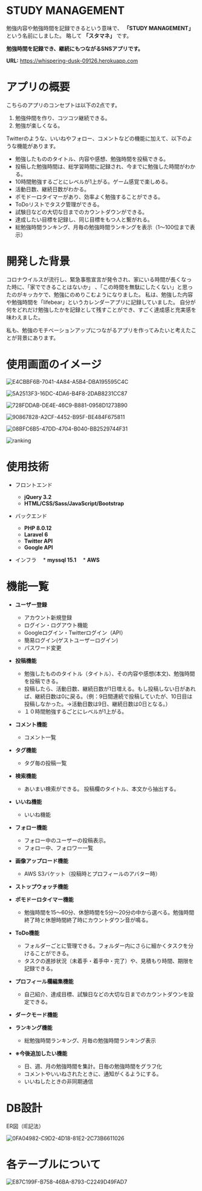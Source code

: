 # STUDY MANAGEMENT

勉強内容や勉強時間を記録できるという意味で、 **「STUDY MANAGEMENT」** という名前にしました。
略して **「スタマネ」** です。

**勉強時間を記録でき、継続にもつながるSNSアプリです。**

**URL:** https://whispering-dusk-09126.herokuapp.com

# アプリの概要

こちらのアプリのコンセプトは以下の2点です。

1. 勉強仲間を作り、コツコツ継続できる。
2. 勉強が楽しくなる。

Twitterのような、いいねやフォロー、コメントなどの機能に加えて、以下のような機能があります。

* 勉強したもののタイトル、内容や感想、勉強時間を投稿できる。
* 投稿した勉強時間は、総学習時間に記録され、今までに勉強した時間がわかる。
* 10時間勉強するごとにレベルが1上がる。ゲーム感覚で楽しめる。
* 活動日数、継続日数がわかる。
* ポモドーロタイマーがあり、効率よく勉強することができる。
* ToDoリストでタスク管理ができる。
* 試験日などの大切な日までのカウントダウンができる。
* 達成したい目標を記録し、同じ目標をもつ人と繋がれる。
* 総勉強時間ランキング、月毎の勉強時間ランキングを表示（1〜100位まで表示）

# 開発した背景

コロナウイルスが流行し、緊急事態宣言が発令され、家にいる時間が長くなった時に、「家でできることはないか」
、「この時間を無駄にしたくない」と思ったのがキッカケで、勉強にのめりこむようになりました。
私は、勉強した内容や勉強時間を「lifebear」というカレンダーアプリに記録していました。
自分が何をどれだけ勉強したかを記録として残すことができ、すごく達成感と充実感を味わえました。

私も、勉強のモチベーションアップにつながるアプリを作ってみたいと考えたことが背景にあります。

# 使用画面のイメージ
   
   ![E4CBBF6B-7041-4A84-A5B4-DBA195595C4C](https://user-images.githubusercontent.com/90256385/147176501-c92cff79-8ba7-4a90-b20a-38b95373a720.jpeg)

   ![5A2513F3-16DC-4DA6-B4F8-2DAB8231CC87](https://user-images.githubusercontent.com/90256385/147175020-037b1bc3-51a1-478e-8623-ae35ac32f42f.jpeg)
 
   ![728FDDAB-DE4E-46C9-B881-0958D1273B90](https://user-images.githubusercontent.com/90256385/147175401-727a0427-4bcf-41fd-b411-b3bff26ef32b.jpeg)
   
   ![90867828-A2CF-4452-B95F-BE484F675811](https://user-images.githubusercontent.com/90256385/147175872-f499bbcd-9c13-4a5b-ab57-e7b60fbbae57.jpeg)
   
   ![08BFC6B5-47DD-4704-B040-BB2529744F31](https://user-images.githubusercontent.com/90256385/147176181-72b0d703-ce70-4c29-9130-a4a148c25fa8.jpeg)
   
   ![ranking](https://user-images.githubusercontent.com/90256385/148499527-966fe4a9-d729-47e7-8b6c-8a4a406aafc1.jpeg)

  # 使用技術
  
 * フロントエンド
   * **jQuery 3.2**
   * **HTML/CSS/Sass/JavaScript/Bootstrap**

 * バックエンド
   * **PHP 8.0.12**
   * **Laravel 6**
   * **Twitter API**
   * **Google API**
 
 * インフラ
 　* **myssql 15.1**
 　* **AWS**

# 機能一覧

 * **ユーザー登録**
   * アカウント新規登録
   * ログイン・ログアウト機能
   * Googleログイン・Twitterログイン（API）
   * 簡易ログイン(ゲストユーザーログイン)
   * パスワード変更
 
 * **投稿機能**
   * 勉強したもののタイトル（タイトル）、その内容や感想(本文)、勉強時間を投稿できる。
   * 投稿したら、活動日数、継続日数が1日増える。もし投稿しない日があれば、継続日数は0に戻る。（例：9日間連続で投稿していたが、10日目は投稿しなかった。→活動日数は9日、継続日数は0日となる。）
   * １０時間勉強するごとにレベルが1上がる。

 * **コメント機能**
   * コメント一覧

 * **タグ機能**
   * タグ毎の投稿一覧 

 * **検索機能**
   * あいまい検索ができる。 投稿欄のタイトル、本文から抽出する。

 * **いいね機能**
   * いいね機能
 
 * **フォロー機能**
   * フォロー中のユーザーの投稿表示。
   * フォロー中、フォロワー一覧
  
 * **画像アップロード機能**
   
   * AWS S3バケット（投稿時とプロフィールのアバター時）

 * **ストップウォッチ機能**
 
 * **ポモドーロタイマー機能**
   * 勉強時間を15〜60分、休憩時間を5分〜20分の中から選べる。勉強時間終了時と休憩時間終了時にカウントダウン音が鳴る。
  
 * **ToDo機能**
   * フォルダーごとに管理できる。フォルダー内にさらに細かくタスクを分けることができる。
   * タスクの進捗状況（未着手・着手中・完了）や、見積もり時間、期限を記録できる。
  
 * **プロフィール欄編集機能**
   * 自己紹介、達成目標、試験日などの大切な日までのカウントダウンを設定できる。
 
 * **ダークモード機能**
 
 * **ランキング機能**
   * 総勉強時間ランキング、月毎の勉強時間ランキング表示 
 
 * **※今後追加したい機能**
  
   * 日、週、月の勉強時間を集計。日毎の勉強時間をグラフ化
   * コメントやいいねされたときに、通知がくるようにする。
   * いいねしたときの非同期通信

# DB設計

ER図（IE記法）

![0FA04982-C9D2-4D18-81E2-2C73B6611026](https://user-images.githubusercontent.com/90256385/146972647-c3c074fb-2f32-41a0-a614-1d70345c196c.jpeg)


# 各テーブルについて

![E87C199F-B758-46BA-8793-C2249D49FAD7](https://user-images.githubusercontent.com/90256385/146690433-47d14cc0-501a-4339-a2b3-93b258fcfa1d.jpeg)
